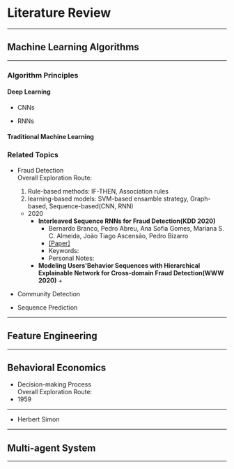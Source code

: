 # Literature Review
----
## Machine Learning Algorithms
----
### Algorithm Principles
#### Deep Learning
+ CNNs

+ RNNs

#### Traditional Machine Learning

### Related Topics
+ Fraud Detection<br/>
Overall Exploration Route: 
   1. Rule-based methods: IF-THEN, Association rules
   2. learning-based models: SVM-based ensamble strategy, Graph-based, Sequence-based(CNN, RNN)
   
   + 2020
      + **Interleaved Sequence RNNs for Fraud Detection(KDD 2020)**
         + Bernardo Branco, Pedro Abreu, Ana Sofia Gomes, Mariana S. C. Almeida, João Tiago Ascensão, Pedro Bizarro
         + [[Paper]](https://arxiv.org/abs/2002.05988)
         + Keywords: 
         + Personal Notes:
      + **Modeling Users'Behavior Sequences with Hierarchical Explainable Network for Cross-domain Fraud Detection(WWW 2020)**
         + 
+ Community Detection
+ Sequence Prediction


----
## Feature Engineering
----
## Behavioral Economics
+ Decision-making Process<br/>
Overall Exploration Route: 
+ 1959
****
   + Herbert Simon

----
## Multi-agent System
----